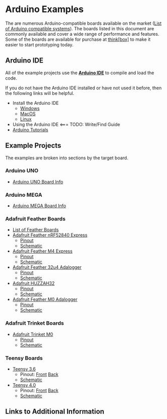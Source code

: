 # Arduino Examples

The are numerous Arduino-compatible boards available on the market ([List of Arduino compatible systems](https://en.wikipedia.org/wiki/List_of_Arduino_boards_and_compatible_systems)).  The boards listed in this document are commonly available and cover a wide range of performance and features.  Some of the boards are available for purchase at [think[box]](https://engineering.case.edu/sears-thinkbox) to make it easier to start prototyping today.

## Arduino IDE

All of the example projects use the [**Arduino IDE**](https://www.arduino.cc/en/main/software) to compile and load the code.  

If you do not have the Arduino IDE installed or have not used it before, then the following links will be helpful.

* Install the Arduino IDE
	* [Windows](https://www.arduino.cc/en/guide/windows)
	* [MacOS](https://www.arduino.cc/en/Guide/MacOSX)
	* [Linux](https://www.arduino.cc/en/Guide/Linux)
* Using the Arduino IDE  <=== TODO: Write/Find Guide
* [Arduino Tutorials](https://www.arduino.cc/en/Tutorial/HomePage)

## Example Projects

The examples are broken into sections by the target board.

### Arduino UNO

* [Arduino UNO Board Info](ArduinoUno.md)

### Arduino MEGA

* [Arduino MEGA Board Info](ArduinoMega2560.md)


### Adafruit Feather Boards

* [List of Feather Boards](https://www.adafruit.com/category/946)
* [Adafruit Feather nRF52840 Express](https://www.adafruit.com/product/4062)
	* [Pinout](https://learn.adafruit.com/introducing-the-adafruit-nrf52840-feather/pinouts)
	* [Schematic](https://learn.adafruit.com/introducing-the-adafruit-nrf52840-feather/downloads)
* [Adafruit Feather M4 Express](https://www.adafruit.com/product/3857)
	* [Pinout](https://learn.adafruit.com/adafruit-feather-m4-express-atsamd51/pinouts)
	* [Schematic](https://learn.adafruit.com/adafruit-feather-m4-express-atsamd51/downloads)
* [Adafruit Feather 32u4 Adalogger](https://www.adafruit.com/product/2795)
	* [Pinout](https://learn.adafruit.com/adafruit-feather-32u4-adalogger/pinouts)
	* [Schematic](https://learn.adafruit.com/adafruit-feather-32u4-adalogger/downloads)
* [Adafruit HUZZAH32](https://www.adafruit.com/product/3405)
	* [Pinout](https://learn.adafruit.com/adafruit-huzzah32-esp32-feather/pinouts)
	* [Schematic](https://learn.adafruit.com/adafruit-huzzah32-esp32-feather/downloads)
* [Adafruit Feather M0 Adalogger](https://www.adafruit.com/product/2796)
	* [Pinout](https://learn.adafruit.com/adafruit-feather-m0-adalogger/pinouts)
	* [Schematic](https://learn.adafruit.com/adafruit-feather-m0-adalogger/downloads)

### Adafruit Trinket Boards

* [Adafruit Trinket M0](https://www.adafruit.com/product/3500)
	* [Pinout](https://learn.adafruit.com/adafruit-trinket-m0-circuitpython-arduino/pinouts)
	* [Schematic](https://learn.adafruit.com/adafruit-trinket-m0-circuitpython-arduino/downloads) 

### Teensy Boards

* [Teensy 3.6](https://www.pjrc.com/store/teensy36.html)
	* Pinout: [Front](https://www.pjrc.com/teensy/card9a_rev1.png) [Back](https://www.pjrc.com/teensy/card9b_rev1.png)
	* [Schematic](https://www.pjrc.com/teensy/schematic36.png)
* [Teensy 4.0](https://www.pjrc.com/store/teensy40.html)
	* Pinout: [Front](https://forum.pjrc.com/teensy40_pinout1.png) [Back](https://forum.pjrc.com/teensy40_pinout2.png)
	* [Schematic](https://www.pjrc.com/teensy/schematic40.png)


## Links to Additional Information

